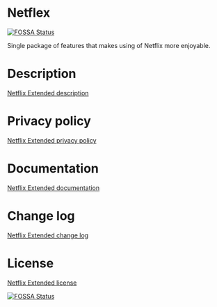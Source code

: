 # Netflex
[![FOSSA Status](https://app.fossa.com/api/projects/git%2Bgithub.com%2FUniverseDevel%2FNetflex.svg?type=shield)](https://app.fossa.com/projects/git%2Bgithub.com%2FUniverseDevel%2FNetflex?ref=badge_shield)

Single package of features that makes using of Netflix more enjoyable.

# Description
[Netflix Extended description](DESCRIPTION.md)

# Privacy policy
[Netflix Extended privacy policy](POLICY.md)

# Documentation
[Netflix Extended documentation](DOCUMENTATION.md)

# Change log
[Netflix Extended change log](CHANGELOG)

# License
[Netflix Extended license](LICENSE)

[![FOSSA Status](https://app.fossa.com/api/projects/git%2Bgithub.com%2FUniverseDevel%2FNetflex.svg?type=large)](https://app.fossa.com/projects/git%2Bgithub.com%2FUniverseDevel%2FNetflex?ref=badge_large)